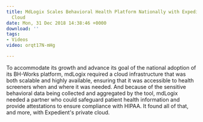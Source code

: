 ```yaml
---
title: MdLogix Scales Behavioral Health Platform Nationally with Expedient's Private
  Cloud
date: Mon, 31 Dec 2018 14:38:46 +0000
download: ''
tags:
- Videos
video: orqt17N-mHg

---
```

To accommodate its growth and advance its goal of the national adoption of its BH-Works platform, mdLogix required a cloud infrastructure that was both scalable and highly available, ensuring that it was accessible to health screeners when and where it was needed. And because of the sensitive behavioral data being collected and aggregated by the tool, mdLogix needed a partner who could safeguard patient health information and provide attestations to ensure compliance with HIPAA. It found all of that, and more, with Expedient's private cloud.
